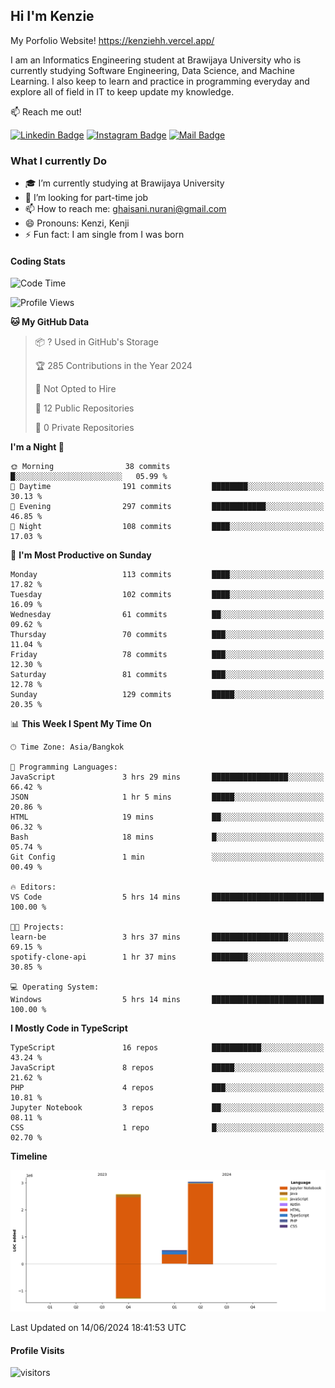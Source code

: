 ## Hi I'm Kenzie

My Porfolio Website!
https://kenziehh.vercel.app/

I am an Informatics Engineering student at Brawijaya University who is currently studying Software Engineering, Data Science, and Machine Learning. I also keep to learn and practice in programming everyday and explore all of field in IT to keep update my knowledge.

:mailbox: Reach me out!

[![Linkedin Badge](https://img.shields.io/badge/-Kenzie_Taqiyassar-0e76a8?style=flat&labelColor=0e76a8&logo=linkedin&logoColor=white)](https://www.linkedin.com/in/kenzie-taqiyassar-37458b1aa/) 
[![Instagram Badge](https://img.shields.io/badge/-@__kenziehh_-e84393?style=flat&labelColor=e84393&logo=instagram&logoColor=white)](https://www.instagram.com/_kenziehh/) 
[![Mail Badge](https://img.shields.io/badge/-ghaisani.nurani-c0392b?style=flat&labelColor=c0392b&logo=gmail&logoColor=white)](mailto:ghaisani.nurani@gmail.com)

### What I currently Do

- 🎓 I’m currently studying at Brawijaya University
- 💼 I’m looking for part-time job
- 📫 How to reach me: ghaisani.nurani@gmail.com
- 😄 Pronouns: Kenzi, Kenji
- ⚡ Fun fact: I am single from I was born

#### Coding Stats
<!--START_SECTION:waka-->
![Code Time](http://img.shields.io/badge/Code%20Time-414%20hrs%2059%20mins-blue)

![Profile Views](http://img.shields.io/badge/Profile%20Views-0-blue)

**🐱 My GitHub Data** 

> 📦 ? Used in GitHub's Storage 
 > 
> 🏆 285 Contributions in the Year 2024
 > 
> 🚫 Not Opted to Hire
 > 
> 📜 12 Public Repositories 
 > 
> 🔑 0 Private Repositories 
 > 
**I'm a Night 🦉** 

```text
🌞 Morning                38 commits          █░░░░░░░░░░░░░░░░░░░░░░░░   05.99 % 
🌆 Daytime                191 commits         ████████░░░░░░░░░░░░░░░░░   30.13 % 
🌃 Evening                297 commits         ████████████░░░░░░░░░░░░░   46.85 % 
🌙 Night                  108 commits         ████░░░░░░░░░░░░░░░░░░░░░   17.03 % 
```
📅 **I'm Most Productive on Sunday** 

```text
Monday                   113 commits         ████░░░░░░░░░░░░░░░░░░░░░   17.82 % 
Tuesday                  102 commits         ████░░░░░░░░░░░░░░░░░░░░░   16.09 % 
Wednesday                61 commits          ██░░░░░░░░░░░░░░░░░░░░░░░   09.62 % 
Thursday                 70 commits          ███░░░░░░░░░░░░░░░░░░░░░░   11.04 % 
Friday                   78 commits          ███░░░░░░░░░░░░░░░░░░░░░░   12.30 % 
Saturday                 81 commits          ███░░░░░░░░░░░░░░░░░░░░░░   12.78 % 
Sunday                   129 commits         █████░░░░░░░░░░░░░░░░░░░░   20.35 % 
```


📊 **This Week I Spent My Time On** 

```text
🕑︎ Time Zone: Asia/Bangkok

💬 Programming Languages: 
JavaScript               3 hrs 29 mins       █████████████████░░░░░░░░   66.42 % 
JSON                     1 hr 5 mins         █████░░░░░░░░░░░░░░░░░░░░   20.86 % 
HTML                     19 mins             ██░░░░░░░░░░░░░░░░░░░░░░░   06.32 % 
Bash                     18 mins             █░░░░░░░░░░░░░░░░░░░░░░░░   05.74 % 
Git Config               1 min               ░░░░░░░░░░░░░░░░░░░░░░░░░   00.49 % 

🔥 Editors: 
VS Code                  5 hrs 14 mins       █████████████████████████   100.00 % 

🐱‍💻 Projects: 
learn-be                 3 hrs 37 mins       █████████████████░░░░░░░░   69.15 % 
spotify-clone-api        1 hr 37 mins        ████████░░░░░░░░░░░░░░░░░   30.85 % 

💻 Operating System: 
Windows                  5 hrs 14 mins       █████████████████████████   100.00 % 
```

**I Mostly Code in TypeScript** 

```text
TypeScript               16 repos            ███████████░░░░░░░░░░░░░░   43.24 % 
JavaScript               8 repos             █████░░░░░░░░░░░░░░░░░░░░   21.62 % 
PHP                      4 repos             ███░░░░░░░░░░░░░░░░░░░░░░   10.81 % 
Jupyter Notebook         3 repos             ██░░░░░░░░░░░░░░░░░░░░░░░   08.11 % 
CSS                      1 repo              █░░░░░░░░░░░░░░░░░░░░░░░░   02.70 % 
```



**Timeline**

![Lines of Code chart](https://raw.githubusercontent.com/kenziehh/kenziehh/master/assets/bar_graph.png)


 Last Updated on 14/06/2024 18:41:53 UTC
<!--END_SECTION:waka-->


#### Profile Visits

![visitors](https://visitor-badge.glitch.me/badge?page_id=kenziehh.kenziehh)





